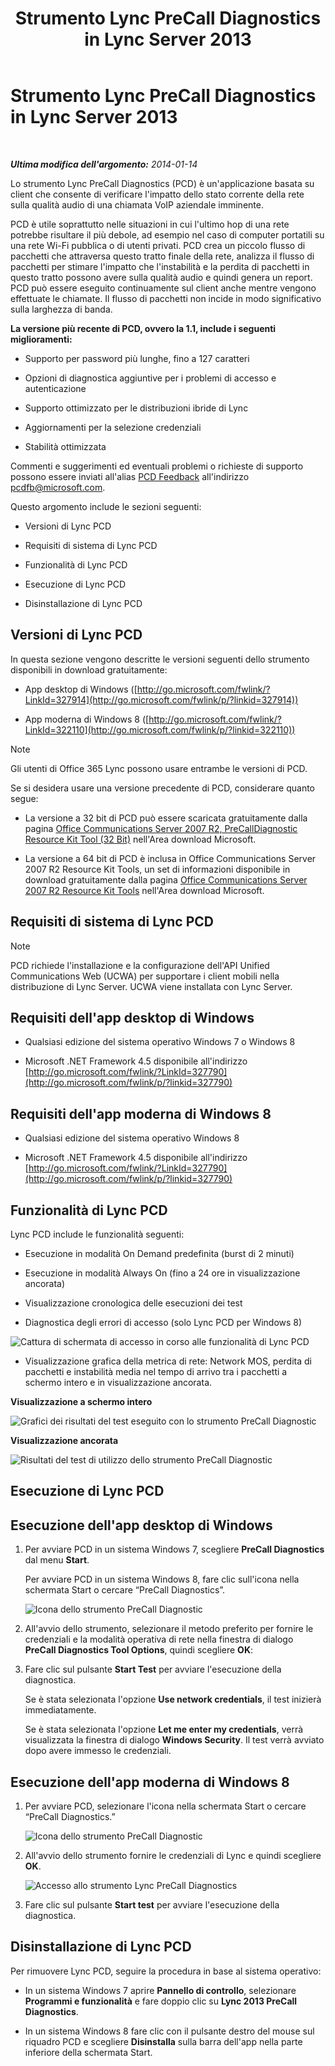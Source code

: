 ﻿---
title: Strumento Lync PreCall Diagnostics in Lync Server 2013
TOCTitle: Strumento Lync PreCall Diagnostics in Lync Server 2013
ms:assetid: 0ff291ec-cfb4-43eb-b5d6-a7a325681e3f
ms:mtpsurl: https://technet.microsoft.com/it-it/library/Dn451255(v=OCS.15)
ms:contentKeyID: 59602745
ms.date: 08/24/2015
mtps_version: v=OCS.15
ms.translationtype: HT
---

# Strumento Lync PreCall Diagnostics in Lync Server 2013

 

_**Ultima modifica dell'argomento:** 2014-01-14_

Lo strumento Lync PreCall Diagnostics (PCD) è un'applicazione basata su client che consente di verificare l'impatto dello stato corrente della rete sulla qualità audio di una chiamata VoIP aziendale imminente.

PCD è utile soprattutto nelle situazioni in cui l'ultimo hop di una rete potrebbe risultare il più debole, ad esempio nel caso di computer portatili su una rete Wi-Fi pubblica o di utenti privati. PCD crea un piccolo flusso di pacchetti che attraversa questo tratto finale della rete, analizza il flusso di pacchetti per stimare l'impatto che l'instabilità e la perdita di pacchetti in questo tratto possono avere sulla qualità audio e quindi genera un report. PCD può essere eseguito continuamente sul client anche mentre vengono effettuate le chiamate. Il flusso di pacchetti non incide in modo significativo sulla larghezza di banda.

**La versione più recente di PCD, ovvero la 1.1, include i seguenti miglioramenti:**

  - Supporto per password più lunghe, fino a 127 caratteri

  - Opzioni di diagnostica aggiuntive per i problemi di accesso e autenticazione

  - Supporto ottimizzato per le distribuzioni ibride di Lync

  - Aggiornamenti per la selezione credenziali

  - Stabilità ottimizzata

Commenti e suggerimenti ed eventuali problemi o richieste di supporto possono essere inviati all'alias [PCD Feedback](mailto:pcdfb@microsoft.com) all'indirizzo <pcdfb@microsoft.com>.

Questo argomento include le sezioni seguenti:

  - Versioni di Lync PCD

  - Requisiti di sistema di Lync PCD

  - Funzionalità di Lync PCD

  - Esecuzione di Lync PCD

  - Disinstallazione di Lync PCD

## Versioni di Lync PCD

In questa sezione vengono descritte le versioni seguenti dello strumento disponibili in download gratuitamente:

  - App desktop di Windows ([http://go.microsoft.com/fwlink/?LinkId=327914](http://go.microsoft.com/fwlink/p/?linkid=327914))

  - App moderna di Windows 8 ([http://go.microsoft.com/fwlink/?LinkId=322110](http://go.microsoft.com/fwlink/p/?linkid=322110))


> [!NOTE]
> Gli utenti di Office 365 Lync possono usare entrambe le versioni di PCD.



Se si desidera usare una versione precedente di PCD, considerare quanto segue:

  - La versione a 32 bit di PCD può essere scaricata gratuitamente dalla pagina [Office Communications Server 2007 R2, PreCallDiagnostic Resource Kit Tool (32 Bit)](http://go.microsoft.com/fwlink/p/?linkid=164769) nell'Area download Microsoft.

  - La versione a 64 bit di PCD è inclusa in Office Communications Server 2007 R2 Resource Kit Tools, un set di informazioni disponibile in download gratuitamente dalla pagina [Office Communications Server 2007 R2 Resource Kit Tools](http://go.microsoft.com/fwlink/p/?linkid=145159) nell'Area download Microsoft.

## Requisiti di sistema di Lync PCD


> [!NOTE]
> PCD richiede l'installazione e la configurazione dell'API Unified Communications Web (UCWA) per supportare i client mobili nella distribuzione di Lync Server. UCWA viene installata con Lync Server.



## Requisiti dell'app desktop di Windows

  - Qualsiasi edizione del sistema operativo Windows 7 o Windows 8

  - Microsoft .NET Framework 4.5 disponibile all'indirizzo [http://go.microsoft.com/fwlink/?LinkId=327790](http://go.microsoft.com/fwlink/p/?linkid=327790)

## Requisiti dell'app moderna di Windows 8

  - Qualsiasi edizione del sistema operativo Windows 8

  - Microsoft .NET Framework 4.5 disponibile all'indirizzo [http://go.microsoft.com/fwlink/?LinkId=327790](http://go.microsoft.com/fwlink/p/?linkid=327790)

## Funzionalità di Lync PCD

Lync PCD include le funzionalità seguenti:

  - Esecuzione in modalità On Demand predefinita (burst di 2 minuti)

  - Esecuzione in modalità Always On (fino a 24 ore in visualizzazione ancorata)

  - Visualizzazione cronologica delle esecuzioni dei test

  - Diagnostica degli errori di accesso (solo Lync PCD per Windows 8)

![Cattura di schermata di accesso in corso alle funzionalità di Lync PCD](images/Dn451255.7e0eb891-1481-47ae-8d63-164468f69c96(OCS.15).png "Cattura di schermata di accesso in corso alle funzionalità di Lync PCD")

  - Visualizzazione grafica della metrica di rete: Network MOS, perdita di pacchetti e instabilità media nel tempo di arrivo tra i pacchetti a schermo intero e in visualizzazione ancorata.

**Visualizzazione a schermo intero**

![Grafici dei risultati del test eseguito con lo strumento PreCall Diagnostic](images/Dn451255.5d01fd94-9e59-4823-96c7-7a1c83dd7d31(OCS.15).png "Grafici dei risultati del test eseguito con lo strumento PreCall Diagnostic")

**Visualizzazione ancorata**

![Risultati del test di utilizzo dello strumento PreCall Diagnostic](images/Dn451255.30501ba7-22d1-4db1-9297-56cf7dc6721c(OCS.15).png "Risultati del test di utilizzo dello strumento PreCall Diagnostic")

## Esecuzione di Lync PCD

## Esecuzione dell'app desktop di Windows

1.  Per avviare PCD in un sistema Windows 7, scegliere **PreCall Diagnostics** dal menu **Start**.
    
    Per avviare PCD in un sistema Windows 8, fare clic sull'icona nella schermata Start o cercare “PreCall Diagnostics”.
    
    ![Icona dello strumento PreCall Diagnostic](images/Dn451255.c9800fde-54f6-4efe-bb35-1a38064ec380(OCS.15).png "Icona dello strumento PreCall Diagnostic")

2.  All'avvio dello strumento, selezionare il metodo preferito per fornire le credenziali e la modalità operativa di rete nella finestra di dialogo **PreCall Diagnostics Tool Options**, quindi scegliere **OK**:

3.  Fare clic sul pulsante **Start Test** per avviare l'esecuzione della diagnostica.
    
    Se è stata selezionata l'opzione **Use network credentials**, il test inizierà immediatamente.
    
    Se è stata selezionata l'opzione **Let me enter my credentials**, verrà visualizzata la finestra di dialogo **Windows Security**. Il test verrà avviato dopo avere immesso le credenziali.

## Esecuzione dell'app moderna di Windows 8


1.  Per avviare PCD, selezionare l'icona nella schermata Start o cercare “PreCall Diagnostics.”
    
    ![Icona dello strumento PreCall Diagnostic](images/Dn451255.c9800fde-54f6-4efe-bb35-1a38064ec380(OCS.15).png "Icona dello strumento PreCall Diagnostic")

2.  All'avvio dello strumento fornire le credenziali di Lync e quindi scegliere **OK**.
    
    ![Accesso allo strumento Lync PreCall Diagnostics](images/Dn451255.88039914-4c68-48f6-a9fa-58cb4e3f3488(OCS.15).jpg "Accesso allo strumento Lync PreCall Diagnostics")

3.  Fare clic sul pulsante **Start test** per avviare l'esecuzione della diagnostica.

## Disinstallazione di Lync PCD

Per rimuovere Lync PCD, seguire la procedura in base al sistema operativo:

  - In un sistema Windows 7 aprire **Pannello di controllo**, selezionare **Programmi e funzionalità** e fare doppio clic su **Lync 2013 PreCall Diagnostics**.

  - In un sistema Windows 8 fare clic con il pulsante destro del mouse sul riquadro PCD e scegliere **Disinstalla** sulla barra dell'app nella parte inferiore della schermata Start.

